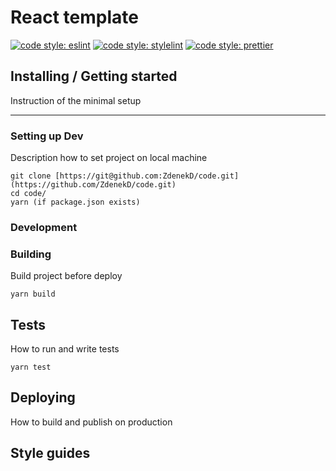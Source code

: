 # React template

[![code style: eslint](https://img.shields.io/badge/code%20style-eslint-%23463fd4)](https://eslint.org)
[![code style: stylelint](https://img.shields.io/badge/code%20style-stylelint-success)](https://stylelint.io)
[![code style: prettier](https://img.shields.io/badge/code_style-prettier-ff69b4.svg?style=flat-square)](https://github.com/prettier/prettier)

## Installing / Getting started

Instruction of the minimal setup

---

### Setting up Dev

Description how to set project on local machine

```
git clone [https://git@github.com:ZdenekD/code.git](https://github.com/ZdenekD/code.git)
cd code/
yarn (if package.json exists)
```

### Development

### Building

Build project before deploy

```
yarn build
```

## Tests

How to run and write tests

```shell
yarn test
```

## Deploying

How to build and publish on production

## Style guides
